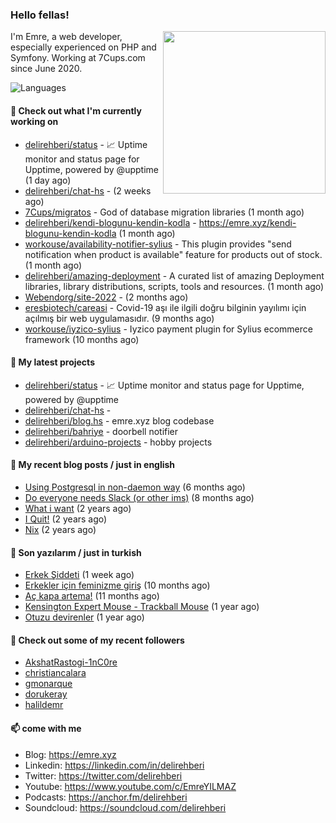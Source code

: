<h3>Hello fellas!</h3>
 

<img align="right" src="https://media.giphy.com/media/ZE6HYckyroMWwSp11C/giphy-downsized.gif" width="260">

I'm Emre, a web developer, especially experienced on PHP and Symfony. Working at 7Cups.com since June 2020. 

![Languages](https://github-readme-stats.vercel.app/api/top-langs/?username=delirehberi&layout=compact)

#### 👷 Check out what I'm currently working on

- [delirehberi/status](https://github.com/delirehberi/status) - 📈 Uptime monitor and status page for Upptime, powered by @upptime (1 day ago)
- [delirehberi/chat-hs](https://github.com/delirehberi/chat-hs) -  (2 weeks ago)
- [7Cups/migratos](https://github.com/7Cups/migratos) - God of database migration libraries (1 month ago)
- [delirehberi/kendi-blogunu-kendin-kodla](https://github.com/delirehberi/kendi-blogunu-kendin-kodla) - https://emre.xyz/kendi-blogunu-kendin-kodla (1 month ago)
- [workouse/availability-notifier-sylius](https://github.com/workouse/availability-notifier-sylius) - This plugin provides &#34;send notification when product is available&#34; feature for products out of stock. (1 month ago)
- [delirehberi/amazing-deployment](https://github.com/delirehberi/amazing-deployment) - A curated list of amazing Deployment libraries, library distributions, scripts, tools and resources. (1 month ago)
- [Webendorg/site-2022](https://github.com/Webendorg/site-2022) -  (2 months ago)
- [eresbiotech/careasi](https://github.com/eresbiotech/careasi) - Covid-19 aşı ile ilgili doğru bilginin yayılımı için açılmış bir web uygulamasıdır. (9 months ago)
- [workouse/iyzico-sylius](https://github.com/workouse/iyzico-sylius) - Iyzico payment plugin for Sylius ecommerce framework (10 months ago)

#### 🌱 My latest projects

- [delirehberi/status](https://github.com/delirehberi/status) - 📈 Uptime monitor and status page for Upptime, powered by @upptime
- [delirehberi/chat-hs](https://github.com/delirehberi/chat-hs) - 
- [delirehberi/blog.hs](https://github.com/delirehberi/blog.hs) - emre.xyz blog codebase 
- [delirehberi/bahriye](https://github.com/delirehberi/bahriye) - doorbell notifier
- [delirehberi/arduino-projects](https://github.com/delirehberi/arduino-projects) - hobby projects

#### 📜 My recent blog posts / just in english

- [Using Postgresql in non-daemon way](https://emre.xyz/using-postgresql-in-non-daemon-way) (6 months ago)
- [Do everyone needs Slack (or other ims)](https://emre.xyz/do-everyone-needs-slack-or-other-ims) (8 months ago)
- [What i want](https://emre.xyz/what-i-want) (2 years ago)
- [I Quit!](https://emre.xyz/i-quit) (2 years ago)
- [Nix](https://emre.xyz/nix) (2 years ago)

#### 📜 Son yazılarım / just in turkish

- [Erkek Şiddeti](https://emre.xyz/erkek-siddeti) (1 week ago)
- [Erkekler için feminizme giriş](https://emre.xyz/erkekler-icin-feminizme-giris) (10 months ago)
- [Aç kapa artema!](https://emre.xyz/ac-kapa-artema) (11 months ago)
- [Kensington Expert Mouse - Trackball Mouse](https://emre.xyz/kensington-expert-mouse-trackball-mouse) (1 year ago)
- [Otuzu devirenler](https://emre.xyz/otuzu-devirenler) (1 year ago)

#### 👯 Check out some of my recent followers

- [AkshatRastogi-1nC0re](https://github.com/AkshatRastogi-1nC0re)
- [christiancalara](https://github.com/christiancalara)
- [gmonarque](https://github.com/gmonarque)
- [dorukeray](https://github.com/dorukeray)
- [halildemr](https://github.com/halildemr)

#### 📫 come with me

- Blog: https://emre.xyz
- Linkedin: https://linkedin.com/in/delirehberi
- Twitter: https://twitter.com/delirehberi
- Youtube: https://www.youtube.com/c/EmreYILMAZ
- Podcasts: https://anchor.fm/delirehberi
- Soundcloud: https://soundcloud.com/delirehberi



